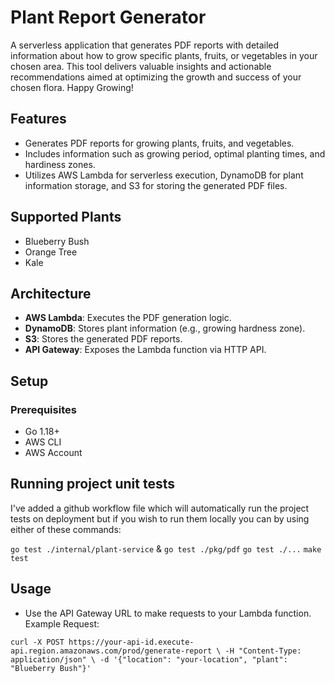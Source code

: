 # Plant Report Generator

A serverless application that generates PDF reports with detailed information about how to grow specific plants, fruits, or vegetables in your chosen area. This tool delivers valuable insights and actionable recommendations aimed at optimizing the growth and success of your chosen flora. Happy Growing!

## Features

- Generates PDF reports for growing plants, fruits, and vegetables.
- Includes information such as growing period, optimal planting times, and hardiness zones.
- Utilizes AWS Lambda for serverless execution, DynamoDB for plant information storage, and S3 for storing the generated PDF files.

## Supported Plants

- Blueberry Bush
- Orange Tree
- Kale

## Architecture

- **AWS Lambda**: Executes the PDF generation logic.
- **DynamoDB**: Stores plant information (e.g., growing hardness zone).
- **S3**: Stores the generated PDF reports.
- **API Gateway**: Exposes the Lambda function via HTTP API.

## Setup

### Prerequisites

- Go 1.18+
- AWS CLI
- AWS Account

## Running project unit tests

I've added a github workflow file which will automatically run the project tests on deployment but if you wish to run them locally you can by using either of these commands:

`go test ./internal/plant-service` & `go test ./pkg/pdf`
`go test ./...`
`make test` 

## Usage

- Use the API Gateway URL to make requests to your Lambda function.
  Example Request:

`curl -X POST https://your-api-id.execute-api.region.amazonaws.com/prod/generate-report \
-H "Content-Type: application/json" \
-d '{"location": "your-location", "plant": "Blueberry Bush"}'`

  

